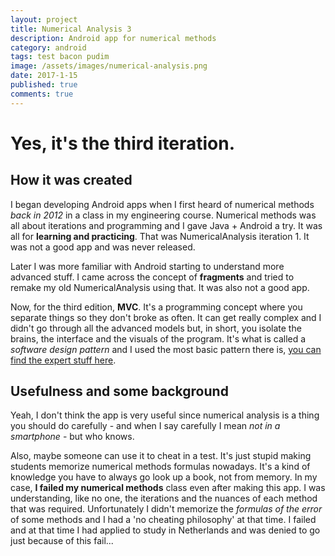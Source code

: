 ```yaml
---
layout: project
title: Numerical Analysis 3
description: Android app for numerical methods
category: android
tags: test bacon pudim
image: /assets/images/numerical-analysis.png
date: 2017-1-15
published: true
comments: true
---
```


# Yes, it's the third iteration.

## How it was created

I began developing Android apps when I first heard of numerical methods *back in 2012* in a class in my engineering course. Numerical methods was all about iterations and programming and I gave Java + Android a try. It was all for **learning and practicing**. That was NumericalAnalysis iteration 1. It was not a good app and was never released.

Later I was more familiar with Android starting to understand more advanced stuff. I came across the concept of **fragments** and tried to remake my old NumericalAnalysis using that. It was also not a good app.

Now, for the third edition, **MVC**. It's a programming concept where you separate things so they don't broke as often. It can get really complex and I didn't go through all the advanced models but, in short, you isolate the brains, the interface and the visuals of the program. It's what is called a *software design pattern* and I used the most basic pattern there is, [you can find the expert stuff here](https://github.com/googlesamples/android-architecture).


## Usefulness and some background

Yeah, I don't think the app is very useful since numerical analysis is a thing you should do carefully - and when I say carefully I mean *not in a smartphone* - but who knows.

 Also, maybe someone can use it to cheat in a test. It's just stupid making students memorize numerical methods formulas nowadays. It's a kind of knowledge you have to always go look up a book, not from memory. In my case, **I failed my numerical methods** class even after making this app. I was understanding, like no one, the iterations and the nuances of each method that was required. Unfortunately I didn't memorize the *formulas of the error* of some methods and I had a 'no cheating philosophy' at that time. I failed and at that time I had applied to study in Netherlands and was denied to go just because of this fail...
